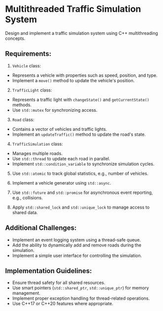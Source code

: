 # Multithreaded Traffic Simulation System

Design and implement a traffic simulation system using C++ multithreading concepts.

## Requirements:

1. `Vehicle` class:
  - Represents a vehicle with properties such as speed, position, and type.
  - Implement a `move()` method to update the vehicle's position.

2. `TrafficLight` class:
  - Represents a traffic light with `changeState()` and `getCurrentState()` methods.
  - Use `std::mutex` for synchronizing access.

3. `Road` class:
  - Contains a vector of vehicles and traffic lights.
  - Implement an `updateTraffic()` method to update the road's state.

4. `TrafficSimulation` class:
  - Manages multiple roads.
  - Use `std::thread` to update each road in parallel.
  - Implement `std::condition_variable` to synchronize simulation cycles.

5. Use `std::atomic` to track global statistics, e.g., number of vehicles.

6. Implement a vehicle generator using `std::async`.

7. Use `std::future` and `std::promise` for asynchronous event reporting, e.g., collisions.

8. Apply `std::shared_lock` and `std::unique_lock` to manage access to shared data.

## Additional Challenges:

- Implement an event logging system using a thread-safe queue.
- Add the ability to dynamically add and remove roads during the simulation.
- Implement a simple user interface for controlling the simulation.

## Implementation Guidelines:

- Ensure thread safety for all shared resources.
- Use smart pointers (`std::shared_ptr`, `std::unique_ptr`) for memory management.
- Implement proper exception handling for thread-related operations.
- Use C++17 or C++20 features where appropriate.
